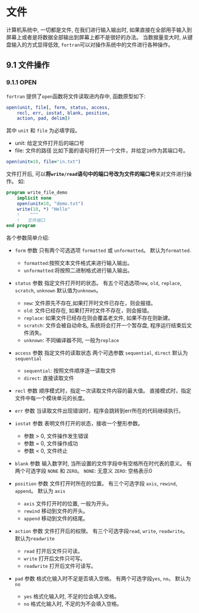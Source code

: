 # 文件
计算机系统中, 一切都是文件, 在我们进行输入输出时, 如果直接在全部用手输入到屏幕上或者是将数据全部输出到屏幕上都不是很好的办法。
当数据量变大时, 从键盘输入的方式显得低效, `fortran`可以对操作系统中的文件进行各种操作。

## 9.1 文件操作
### 9.1.1 OPEN
`fortran` 提供了`open`函数将文件读取进内存中, 函数原型如下:
```fortran
open(unit, file[, form, status, access,
    recl, err, iostat, blank, position,
    action, pad, delim])
```
其中 `unit` 和 `file` 为必填字段。
- unit: 给定文件打开后的端口号
- file: 文件的路径
比如下面的语句将打开一个文件，并给定`10`作为其端口号。

```fortran
open(unit=10, file="in.txt")
```
文件打开后, 可以**将`write/read`语句中的端口号改为文件的端口号**来对文件进行操作。
如:
```fortran
program write_file_demo
    implicit none
    open(unit=10, "demo.txt")
    write(10, *) "Hello"
    !    ^^^
    !   文件端口
end program
```
各个参数简单介绍:
- `form` 参数
    只有两个可选选项 `formatted` 或 `unformatted`。
    默认为`formatted`.
    - `formatted`:按照文本文件格式来进行输入输出。
    - `unformatted`:将按照二进制格式进行输入输出。
- `status` 参数
    指定文件打开时的状态。
    有五个可选选项`new`, `old`, `replace`, `scratch`, `unknown`
    默认值为`unknown`。
    - `new`: 文件原先不存在,如果打开时文件已存在，则会报错。
    - `old`: 文件已经存在, 如果打开时文件不存在，则会报错。
    - `replace`: 如果文件已经存在则会覆盖老文件, 如果不存在则新建。
    - `scratch`: 文件会被自动命名, 系统将会打开一个暂存盘, 程序运行结束后文件消失。
    - `unknown`: 不同编译器不同, 一般为`replace`
- `access` 参数
    指定文件的读取状态
    两个可选参数 `sequential`, `direct`
    默认为 `sequential`
    - `sequential`: 按照文件顺序逐一读取文件
    - `direct`: 直接读取文件
- `recl` 参数
    顺序模式时，指定一次读取文件内容的最大值。
    直接模式时，指定文件中每一个模块单元的长度。
- `err` 参数
    当读取文件出现错误时，程序会跳转到err所在的代码继续执行。
- `iostat` 参数
    表明文件打开的状态，接收一个整形参数。
    - 参数 > 0, 文件操作发生错误
    - 参数 = 0, 文件操作成功
    - 参数 < 0, 文件终止
- `blank` 参数
    输入数字时, 当所设置的文件字段中有空格所在时代表的意义。
    有两个可选字段 `NONE` 和 `ZERO`。
    `NONE`: 无意义
    `ZERO`: 空格表示0
- `position` 参数
    文件打开时所在的位置。
    有三个可选字段 `axis`, `rewind`, `append`。
    默认为 `axis`
    - `axis` 文件打开时的位置, 一般为开头。
    - `rewind` 移动到文件的开头。
    - `append` 移动到文件的结尾。

- `action` 参数
    文件打开后的权限。
    有三个可选字段`read`, `write`, `readwrite`。
    默认为`readwrite`
    - `read` 打开后文件只可读。
    - `write` 打开后文件只可写。
    - `readwrite` 打开后文件可读写。
- `pad` 参数
    格式化输入时不足是否填入空格。
    有两个可选字段`yes`, `no`。
    默认为`no`
    - `yes` 格式化输入时, 不足的位会填入空格。
    - `no`  格式化输入时, 不足的为不会填入空格。
    
